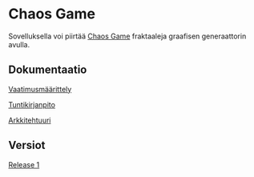 # Chaos Game
Sovelluksella voi piirtää [Chaos Game](https://en.wikipedia.org/wiki/Chaos_game) fraktaaleja graafisen generaattorin avulla.
## Dokumentaatio
[Vaatimusmäärittely](https://github.com/haxrober/otm-harjoitustyo/blob/master/dokumentointi/vaatimusmaarittely.md)

[Tuntikirjanpito](https://github.com/haxrober/otm-harjoitustyo/blob/master/dokumentointi/tuntikirjanpito.md)

[Arkkitehtuuri](https://github.com/haxrober/otm-harjoitustyo/blob/master/dokumentointi/arkkitehtuuri.md)

## Versiot

[Release 1](https://github.com/haxrober/otm-harjoitustyo/releases/tag/viikko5)
